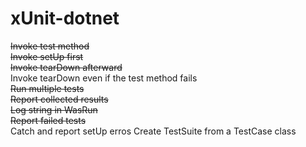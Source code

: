 # xUnit-dotnet

~~Invoke test method~~   
~~Invoke setUp first~~   
~~Invoke tearDown afterward~~    
Invoke tearDown even if the test method fails    
~~Run multiple tests~~    
~~Report collected results~~    
~~Log string in WasRun~~    
~~Report failed tests~~    
Catch and report setUp erros
Create TestSuite from a TestCase class
